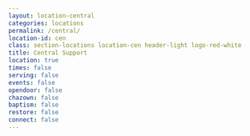 ```yaml
---
layout: location-central
categories: locations
permalink: /central/
location-id: cen
class: section-locations location-cen header-light logo-red-white
title: Central Support
location: true
times: false
serving: false
events: false
opendoor: false
chazown: false
baptism: false
restore: false
connect: false
---
```

